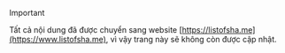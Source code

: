 > [!IMPORTANT]
> Tất cả nội dung đã được chuyển sang website [https://listofsha.me](https://www.listofsha.me), vì vậy trang này sẽ không còn được cập nhật.